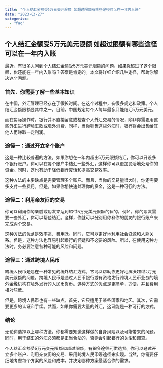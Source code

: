 ```yaml
---
title: "个人结汇金额受5万元美元限额 如超过限额有哪些途径可以在一年内入账"
date: "2023-03-27"
categories: 
  - "faq"
---
```


## 个人结汇金额受5万元美元限额 如超过限额有哪些途径可以在一年内入账

最近，有很多人问到个人结汇金额受5万元美元限额的问题。如果你超过了这个限额，你还能在一年内入账吗？答案是肯定的。本文将详细介绍几种途径，帮助你解决这个问题。

### 首先，你需要了解一些基本知识

在中国，外汇管理已经存在了很长时间。在这个过程中，有很多规定和政策。个人结汇金额限额是其中之一。目前，中国规定每个人每年最多只能结汇5万元美元。

而在实际操作时，银行并不直接留意或检查个人外汇交易的情况，除非你需要用这些外汇进行跨境汇款或境外消费。同样，当你销售这些外汇时，银行将会出售给其他人而赚取一定利润。

### 途径一：通过开立多个账户

这是一种比较普遍的方法。如果你想在一年内超出5万元限额结汇，你可以开设多个银行账户。你可以在每个账户中结汇一些外汇，这样你可以更加灵活地处理你的资金。同时，这也有助于降低银行废话和提高交易效率。

这种方法的主要缺点是需要管理多个账户。而且，当你的交易量很大时，你还需要多支付一些费用。但是，如果你想快速处理你的资金，这是一种可行的方法。

### 途径二：利用亲友间的交易

你可以利用你的亲戚或朋友来达到超过5万元美元限额的目的。例如，你的朋友需要一些外汇，你可以帮他结汇。这样，你就可以分别用你和你的朋友的银行账户来完成两个交易。

这种方法的优点是效率高、费用低。同时，它可以更好地利用社会资源和人脉关系。但是，这种方法也容易引起银行的怀疑和不必要的风险。所以，在使用这种方法时，务必要注意各种可能的风险和问题。

### 途径三：通过跨境人民币

跨境人民币是现在一种常见的境外结汇方式。它可以帮助你更好地解决超过5万元美元限额的问题。跨境人民币是通过人民币银行或有资格发行跨境人民币业务的境外金融机构在境外发行的人民币货币。这种方式的优点是更简单，方便，并且费用相对较低。

但是，跨境人民币也有一些缺点。首先，它只适用于某些国家和地区。其次，它需要更多的认证和手续。然而，如果你需要大量的外汇，这可能是一种可行的方式。

### 结论

无论你选择以上哪种方法，你都需要知道这样做的自身风险以及可能带来的问题。同时，用于结汇的外汇必须都是正当合法的，否则会引起银行的关注和调查。

个人结汇金额受5万元美元限额如超过限额，有很多途径可供选择。你可以通过开立多个账户、利用亲友间的交易、采用跨境人民币等途径来实现。当然，你需要仔细地考虑每个方案的风险和成本，并决定哪种方案最适合你的需求。
